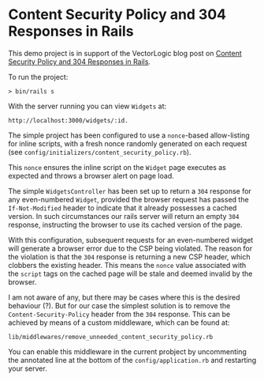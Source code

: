 # Content Security Policy and 304 Responses in Rails

This demo project is in support of the VectorLogic blog post on
[Content Security Policy and 304 Responses in Rails](https://www.vector-logic.com/blog/posts/content-security-policy-and-304-responses-in-rails).


To run the project:

```
> bin/rails s
```

With the server running you can view `Widgets` at:

```
http://localhost:3000/widgets/:id.
```

The simple project has been configured to use a `nonce`-based
allow-listing for inline scripts, with a fresh nonce randomly generated
on each request (see `config/initializers/content_security_policy.rb`).

This `nonce` ensures the inline script on the `Widget` page executes as
expected and throws a browser alert on page load.

The simple `WidgetsController` has been set up to return a `304` response for
any even-numbered `Widget`, provided the browser request has passed the
`If-Not-Modified` header to indicate that it already possesses a cached
version. In such circumstances our rails server will return an empty
`304` response, instructing the browser to use its cached version of the
page.

With this configuration, subsequent requests for an even-numbered widget
will generate a browser error due to the CSP being violated.
The reason for the violation is that the `304` response is returning a
new CSP header, which clobbers the existing header. This means the `nonce`
value associated with the `script` tags on the cached page will be stale
and deemed invalid by the browser.

I am not aware of any, but there may be cases where this is the desired
behaviour (?). But for our case the simplest solution is to remove the
`Content-Security-Policy` header from the `304` response. This can be
achieved by means of a custom middleware, which can be found at:

`lib/middlewares/remove_unneeded_content_security_policy.rb`

You can enable this middleware in the current probject by uncommenting
the annotated line at the bottom of the `config/application.rb` and
restarting your server.
